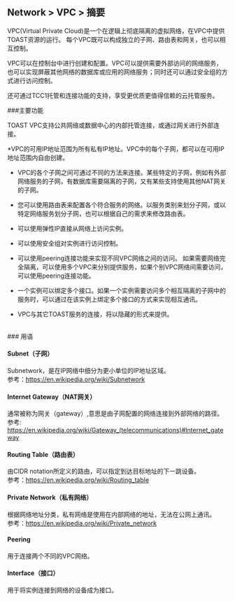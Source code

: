 ## Network > VPC > 摘要

VPC(Virtual Private Cloud)是一个在逻辑上彻底隔离的虚拟网络，在VPC中提供TOAST资源的运行。
每个VPC既可以构成独立的子网、路由表和网关，也可以相互控制。

VPC可以在控制台中进行创建和配置。VPC可以提供需要外部访问的网络服务，也可以实现屏蔽其他网络的数据库或应用的网络服务；同时还可以通过安全组的方式进行访问控制。

还可通过TCC1托管和连接功能的支持，享受更优质更值得信赖的云托管服务。




###主要功能

TOAST VPC支持公共网络或数据中心的内部托管连接，或通过网关进行外部连接。

*VPC的可用IP地址范围为所有私有IP地址。VPC中的每个子网，都可以在可用IP地址范围内自由创建。

* VPC的各个子网之间可通过不同的方法来连接。某些特定的子网，例如有外部网络服务的子网，有数据库需要隔离的子网，又有某些支持使用其他NAT网关的子网。

* 您可以使用路由表来配置各个符合服务的网络。以服务类别来划分子网，或以特定网络服务划分子网，也可以根据自己的需求来修改路由表。

* 可以使用弹性IP直接从网络上访问实例。

* 可以使用安全组对实例进行访问控制。

* 可以使用peering连接功能来实现不同VPC网络之间的访问。
如果需要网络完全隔离，可以使用多个VPC来分别提供服务，如果个别VPC网络间需要访问，可以使用peering连接功能。

* 一个实例可以绑定多个接口。如果一个实例需要访问多个相互隔离的子网中的服务时，可以通过在该实例上绑定多个接口的方式来实现相互通讯。

* VPC与其它TOAST服务的连接，将以隐藏的形式来提供。

<br>
### 用语

#### Subnet（子网）
Subnetwork，是在IP网络中细分为更小单位的IP地址区域。<br>
参考：https://en.wikipedia.org/wiki/Subnetwork

#### Internet Gateway（NAT网关）
通常被称为网关（gateway）,意思是由子网配置的网络连接到外部网络的路径。<br>
参考: https://en.wikipedia.org/wiki/Gateway_(telecommunications)#Internet_gateway

#### Routing Table（路由表）
由CIDR notation所定义的路由，可以指定到达目标地址的下一跳设备。<br>
参考：https://en.wikipedia.org/wiki/Routing_table

#### Private Network（私有网络）
根据网络地址分类，私有网络是使用在内部网络的地址，无法在公网上通讯。<br>
参考：https://en.wikipedia.org/wiki/Private_network

#### Peering
用于连接两个不同的VPC网络。

#### Interface（接口）
用于将实例连接到网络的设备成为接口。
